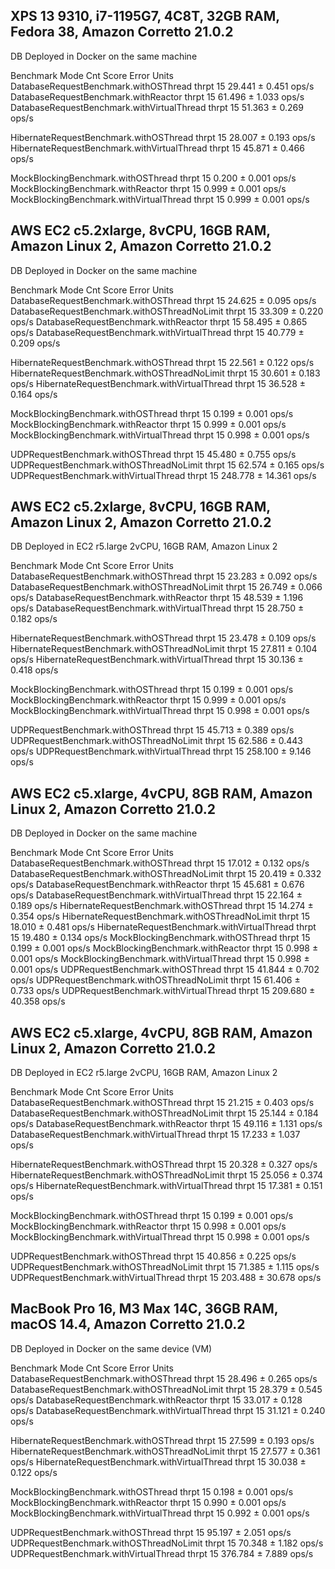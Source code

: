 ## XPS 13 9310, i7-1195G7, 4C8T, 32GB RAM, Fedora 38, Amazon Corretto 21.0.2
DB Deployed in Docker on the same machine

Benchmark                                     Mode  Cnt   Score    Error  Units
DatabaseRequestBenchmark.withOSThread        thrpt   15  29.441 ±  0.451  ops/s
DatabaseRequestBenchmark.withReactor         thrpt   15  61.496 ±  1.033  ops/s
DatabaseRequestBenchmark.withVirtualThread   thrpt   15  51.363 ±  0.269  ops/s

HibernateRequestBenchmark.withOSThread       thrpt   15  28.007 ±  0.193  ops/s
HibernateRequestBenchmark.withVirtualThread  thrpt   15  45.871 ±  0.466  ops/s

MockBlockingBenchmark.withOSThread           thrpt   15   0.200 ±  0.001  ops/s
MockBlockingBenchmark.withReactor            thrpt   15   0.999 ±  0.001  ops/s
MockBlockingBenchmark.withVirtualThread      thrpt   15   0.999 ±  0.001  ops/s

## AWS EC2 c5.2xlarge, 8vCPU, 16GB RAM, Amazon Linux 2, Amazon Corretto 21.0.2
DB Deployed in Docker on the same machine

Benchmark                                       Mode  Cnt    Score    Error  Units
DatabaseRequestBenchmark.withOSThread          thrpt   15   24.625 ±  0.095  ops/s
DatabaseRequestBenchmark.withOSThreadNoLimit   thrpt   15   33.309 ±  0.220  ops/s
DatabaseRequestBenchmark.withReactor           thrpt   15   58.495 ±  0.865  ops/s
DatabaseRequestBenchmark.withVirtualThread     thrpt   15   40.779 ±  0.209  ops/s

HibernateRequestBenchmark.withOSThread         thrpt   15   22.561 ±  0.122  ops/s
HibernateRequestBenchmark.withOSThreadNoLimit  thrpt   15   30.601 ±  0.183  ops/s
HibernateRequestBenchmark.withVirtualThread    thrpt   15   36.528 ±  0.164  ops/s

MockBlockingBenchmark.withOSThread             thrpt   15    0.199 ±  0.001  ops/s
MockBlockingBenchmark.withReactor              thrpt   15    0.999 ±  0.001  ops/s
MockBlockingBenchmark.withVirtualThread        thrpt   15    0.998 ±  0.001  ops/s

UDPRequestBenchmark.withOSThread               thrpt   15   45.480 ±  0.755  ops/s
UDPRequestBenchmark.withOSThreadNoLimit        thrpt   15   62.574 ±  0.165  ops/s
UDPRequestBenchmark.withVirtualThread          thrpt   15  248.778 ± 14.361  ops/s

## AWS EC2 c5.2xlarge, 8vCPU, 16GB RAM, Amazon Linux 2, Amazon Corretto 21.0.2
DB Deployed in EC2 r5.large 2vCPU, 16GB RAM, Amazon Linux 2

Benchmark                                       Mode  Cnt    Score    Error  Units
DatabaseRequestBenchmark.withOSThread          thrpt   15   23.283 ±  0.092  ops/s
DatabaseRequestBenchmark.withOSThreadNoLimit   thrpt   15   26.749 ±  0.066  ops/s
DatabaseRequestBenchmark.withReactor           thrpt   15   48.539 ±  1.196  ops/s
DatabaseRequestBenchmark.withVirtualThread     thrpt   15   28.750 ±  0.182  ops/s

HibernateRequestBenchmark.withOSThread         thrpt   15   23.478 ±  0.109  ops/s
HibernateRequestBenchmark.withOSThreadNoLimit  thrpt   15   27.811 ±  0.104  ops/s
HibernateRequestBenchmark.withVirtualThread    thrpt   15   30.136 ±  0.418  ops/s

MockBlockingBenchmark.withOSThread             thrpt   15    0.199 ±  0.001  ops/s
MockBlockingBenchmark.withReactor              thrpt   15    0.999 ±  0.001  ops/s
MockBlockingBenchmark.withVirtualThread        thrpt   15    0.998 ±  0.001  ops/s

UDPRequestBenchmark.withOSThread               thrpt   15   45.713 ±  0.389  ops/s
UDPRequestBenchmark.withOSThreadNoLimit        thrpt   15   62.586 ±  0.443  ops/s
UDPRequestBenchmark.withVirtualThread          thrpt   15  258.100 ±  9.146  ops/s

## AWS EC2 c5.xlarge, 4vCPU, 8GB RAM, Amazon Linux 2, Amazon Corretto 21.0.2
DB Deployed in Docker on the same machine

Benchmark                                       Mode  Cnt    Score    Error  Units
DatabaseRequestBenchmark.withOSThread          thrpt   15   17.012 ±  0.132  ops/s
DatabaseRequestBenchmark.withOSThreadNoLimit   thrpt   15   20.419 ±  0.332  ops/s
DatabaseRequestBenchmark.withReactor           thrpt   15   45.681 ±  0.676  ops/s
DatabaseRequestBenchmark.withVirtualThread     thrpt   15   22.164 ±  0.189  ops/s
HibernateRequestBenchmark.withOSThread         thrpt   15   14.274 ±  0.354  ops/s
HibernateRequestBenchmark.withOSThreadNoLimit  thrpt   15   18.010 ±  0.481  ops/s
HibernateRequestBenchmark.withVirtualThread    thrpt   15   19.480 ±  0.134  ops/s
MockBlockingBenchmark.withOSThread             thrpt   15    0.199 ±  0.001  ops/s
MockBlockingBenchmark.withReactor              thrpt   15    0.998 ±  0.001  ops/s
MockBlockingBenchmark.withVirtualThread        thrpt   15    0.998 ±  0.001  ops/s
UDPRequestBenchmark.withOSThread               thrpt   15   41.844 ±  0.702  ops/s
UDPRequestBenchmark.withOSThreadNoLimit        thrpt   15   61.406 ±  0.733  ops/s
UDPRequestBenchmark.withVirtualThread          thrpt   15  209.680 ± 40.358  ops/s


## AWS EC2 c5.xlarge, 4vCPU, 8GB RAM, Amazon Linux 2, Amazon Corretto 21.0.2
DB Deployed in EC2 r5.large 2vCPU, 16GB RAM, Amazon Linux 2

Benchmark                                       Mode  Cnt    Score    Error  Units
DatabaseRequestBenchmark.withOSThread          thrpt   15   21.215 ±  0.403  ops/s
DatabaseRequestBenchmark.withOSThreadNoLimit   thrpt   15   25.144 ±  0.184  ops/s
DatabaseRequestBenchmark.withReactor           thrpt   15   49.116 ±  1.131  ops/s
DatabaseRequestBenchmark.withVirtualThread     thrpt   15   17.233 ±  1.037  ops/s

HibernateRequestBenchmark.withOSThread         thrpt   15   20.328 ±  0.327  ops/s
HibernateRequestBenchmark.withOSThreadNoLimit  thrpt   15   25.056 ±  0.374  ops/s
HibernateRequestBenchmark.withVirtualThread    thrpt   15   17.381 ±  0.151  ops/s

MockBlockingBenchmark.withOSThread             thrpt   15    0.199 ±  0.001  ops/s
MockBlockingBenchmark.withReactor              thrpt   15    0.998 ±  0.001  ops/s
MockBlockingBenchmark.withVirtualThread        thrpt   15    0.998 ±  0.001  ops/s

UDPRequestBenchmark.withOSThread               thrpt   15   40.856 ±  0.225  ops/s
UDPRequestBenchmark.withOSThreadNoLimit        thrpt   15   71.385 ±  1.115  ops/s
UDPRequestBenchmark.withVirtualThread          thrpt   15  203.488 ± 30.678  ops/s

## MacBook Pro 16, M3 Max 14C, 36GB RAM, macOS 14.4, Amazon Corretto 21.0.2
DB Deployed in Docker on the same device (VM)

Benchmark                                       Mode  Cnt    Score    Error  Units
DatabaseRequestBenchmark.withOSThread          thrpt   15   28.496 ±  0.265  ops/s
DatabaseRequestBenchmark.withOSThreadNoLimit   thrpt   15   28.379 ±  0.545  ops/s
DatabaseRequestBenchmark.withReactor           thrpt   15   33.017 ±  0.128  ops/s
DatabaseRequestBenchmark.withVirtualThread     thrpt   15   31.121 ±  0.240  ops/s

HibernateRequestBenchmark.withOSThread         thrpt   15   27.599 ±  0.193  ops/s
HibernateRequestBenchmark.withOSThreadNoLimit  thrpt   15   27.577 ±  0.361  ops/s
HibernateRequestBenchmark.withVirtualThread    thrpt   15   30.038 ±  0.122  ops/s

MockBlockingBenchmark.withOSThread             thrpt   15    0.198 ±  0.001  ops/s
MockBlockingBenchmark.withReactor              thrpt   15    0.990 ±  0.001  ops/s
MockBlockingBenchmark.withVirtualThread        thrpt   15    0.992 ±  0.001  ops/s

UDPRequestBenchmark.withOSThread               thrpt   15   95.197 ±  2.051  ops/s
UDPRequestBenchmark.withOSThreadNoLimit        thrpt   15   70.348 ±  1.182  ops/s
UDPRequestBenchmark.withVirtualThread          thrpt   15  376.784 ±  7.889  ops/s
